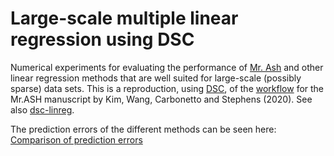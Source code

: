# Large-scale multiple linear regression using DSC

Numerical experiments for evaluating the performance of [Mr. Ash](https://github.com/stephenslab/mr.ash.alpha) 
and other linear regression methods that are well suited for large-scale (possibly sparse) data sets. 
This is a reproduction, using [DSC](https://stephenslab.github.io/dsc-wiki/overview), 
of the [workflow](https://github.com/stephenslab/mr-ash-workflow) for the Mr.ASH manuscript by 
Kim, Wang, Carbonetto and Stephens (2020). See also [dsc-linreg](https://github.com/stephenslab/dsc-linreg).

The prediction errors of the different methods can be seen here: [Comparison of prediction errors](https://banskt.github.io/iridge-notes/2021/03/24/compare-prediction-accuracy-linear-regression-methods-dsc.html)
